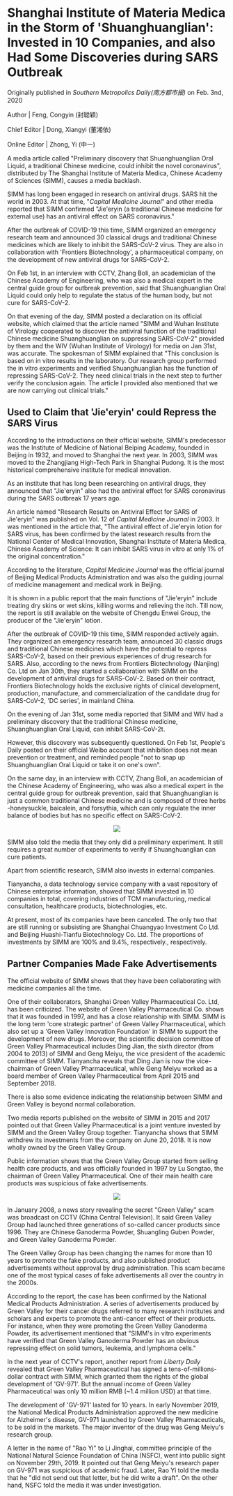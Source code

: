 # Shanghai Institute of Materia Medica in the Storm of \'Shuanghuanglian\': Invested in 10 Companies, and also Had Some Discoveries during SARS Outbreak

Originally published in *Southern Metropolics Daily(南方都市报)* on Feb. 3nd, 2020

Author \| Feng, Congyin (封聪颖)

Chief Editor \| Dong, Xiangyi (董湘依)

Online Editor \| Zhong, Yi (中一)

A media article called "Preliminary discovery that Shuanghuanglian Oral
Liquid, a traditional Chinese medicine, could inhibit the novel
coronavirus", distributed by The Shanghai Institute of Materia Medica,
Chinese Academy of Sciences (SIMM), causes a media backlash.

SIMM has long been engaged in research on antiviral drugs. SARS hit the
world in 2003. At that time, \"*Capital Medicine Journal*\" and other
media reported that SIMM confirmed \"Jie'eryin (a traditional Chinese
medicine for external use) has an antiviral effect on SARS
coronavirus.\"

After the outbreak of COVID-19 this time, SIMM organized an emergency
research team and announced 30 classical drugs and traditional Chinese
medicines which are likely to inhibit the SARS-CoV-2 virus. They are
also in collaboration with \'Frontiers Biotechnology\', a pharmaceutical
company, on the development of new antiviral drugs for SARS-CoV-2.

On Feb 1st, in an interview with CCTV, Zhang Boli, an academician of the
Chinese Academy of Engineering, who was also a medical expert in the
central guide group for outbreak prevention, said that Shuanghuanglian
Oral Liquid could only help to regulate the status of the human body,
but not cure for SARS-CoV-2.

On that evening of the day, SIMM posted a declaration on its official
website, which claimed that the article named \"SIMM and Wuhan Institute
of Virology cooperated to discover the antiviral function of the
traditional Chinese medicine Shuanghuanglian on suppressing SARS-CoV-2\"
provided by them and the WIV (Wuhan Institute of Virology) for media on
Jan 31st, was accurate. The spokesman of SIMM explained that "This
conclusion is based on in vitro results in the laboratory. Our research
group performed the in vitro experiments and verified Shuanghuanglian
has the function of repressing SARS-CoV-2. They need clinical trials in
the next step to further verify the conclusion again. The article I
provided also mentioned that we are now carrying out clinical trials."

## Used to Claim that \'Jie'eryin\' could Repress the SARS Virus

According to the introductions on their official website, SIMM\'s
predecessor was the Institute of Medicine of National Beiping Academy,
founded in Beijing in 1932, and moved to Shanghai the next year. In
2003, SIMM was moved to the Zhangjiang High-Tech Park in Shanghai
Pudong. It is the most historical comprehensive institute for medical
innovation.

As an institute that has long been researching on antiviral drugs, they
announced that \"Jie'eryin\" also had the antiviral effect for SARS
coronavirus during the SARS outbreak 17 years ago.

An article named \"Research Results on Antiviral Effect for SARS of
Jie'eryin\" was published on Vol. 12 of *Capital Medicine Journal* in
2003. It was mentioned in the article that, \"The antiviral effect of
Jie'eryin lotion for SARS virus, has been confirmed by the latest
research results from the National Center of Medical Innovation,
Shanghai Institute of Materia Medica, Chinese Academy of Science: It can
inhibit SARS virus in vitro at only 1% of the original concentration.\"

According to the literature, *Capital Medicine Journal* was the official
journal of Beijing Medical Products Administration and was also the
guiding journal of medicine management and medical work in Beijing.

It is shown in a public report that the main functions of \"Jie'eryin\"
include treating dry skins or wet skins, killing worms and relieving the
itch. Till now, the report is still available on the website of Chengdu
Enwei Group, the producer of the \"Jie'eryin\" lotion.

After the outbreak of COVID-19 this time, SIMM responded actively again.
They organized an emergency research team, announced 30 classic drugs
and traditional Chinese medicines which have the potential to repress
SARS-CoV-2, based on their previous experiences of drug research for
SARS. Also, according to the news from Frontiers Biotechnology (Nanjing)
Co. Ltd on Jan 30th, they started a collaboration with SIMM on the
development of antiviral drugs for SARS-CoV-2. Based on their contract,
Frontiers Biotechnology holds the exclusive rights of clinical
development, production, manufacture, and commercialization of the
candidate drug for SARS-CoV-2, \'DC series\', in mainland China.

On the evening of Jan 31st, some media reported that SIMM and WIV had a
preliminary discovery that the traditional Chinese medicine,
Shuanghuanglian Oral Liquid, can inhibit SARS-CoV-2t.

However, this discovery was subsequently questioned. On Feb 1st,
People\'s Daily posted on their official Weibo account that inhibition
does not mean prevention or treatment, and reminded people \"not to snap
up Shuanghuanglian Oral Liquid or take it on one\'s own\".

On the same day, in an interview with CCTV, Zhang Boli, an academician
of the Chinese Academy of Engineering, who was also a medical expert in
the central guide group for outbreak prevention, said that
Shuanghuanglian is just a common traditional Chinese medicine and is
composed of three herbs -honeysuckle, baicalein, and forsythia, which
can only regulate the inner balance of bodies but has no specific effect
on SARS-CoV-2.

<p align="center"><img src="./imgs/image1.jpg" /></p>

SIMM also told the media that they only did a preliminary experiment. It
still requires a great number of experiments to verify if
Shuanghuanglian can cure patients.

Apart from scientific research, SIMM also invests in external companies.

Tianyancha, a data technology service company with a vast repository of
Chinese enterprise information, showed that SIMM invested in 10
companies in total, covering industries of TCM manufacturing, medical
consultation, healthcare products, biotechnologies, etc.

At present, most of its companies have been canceled. The only two that
are still running or subsisting are Shanghai Chuangyao Investment Co
Ltd. and Beijing Huashi-Tianfu Biotechnology Co. Ltd. The proportions of
investments by SIMM are 100% and 9.4%, respectively., respectively.

## Partner Companies Made Fake Advertisements

The official website of SIMM shows that they have been collaborating
with medicine companies all the time.

One of their collaborators, Shanghai Green Valley Pharmaceutical Co.
Ltd, has been criticized. The website of Green Valley Pharmaceutical Co.
shows that it was founded in 1997, and has a close relationship with
SIMM. SIMM is the long term \'core strategic partner\' of Green Valley
Pharmaceutical, which also set up a \'Green Valley Innovation
Foundation\' in SIMM to support the development of new drugs. Moreover,
the scientific decision committee of Green Valley Pharmaceutical
includes Ding Jian, the sixth director (from 2004 to 2013) of SIMM and
Geng Meiyu, the vice president of the academic committee of SIMM.
Tianyancha reveals that Ding Jian is now the vice-chairman of Green
Valley Pharmaceutical, while Geng Meiyu worked as a board member of
Green Valley Pharmaceutical from April 2015 and September 2018.

There is also some evidence indicating the relationship between SIMM and
Green Valley is beyond normal collaboration.

Two media reports published on the website of SIMM in 2015 and 2017
pointed out that Green Valley Pharmaceutical is a joint venture invested
by SIMM and the Green Valley Group together. Tianyancha shows that SIMM
withdrew its investments from the company on June 20, 2018. It is now
wholly owned by the Green Valley Group.

Public information shows that the Green Valley Group started from
selling health care products, and was officially founded in 1997 by Lu
Songtao, the chairman of Green Valley Pharmaceutical. One of their main
health care products was suspicious of fake advertisements.

<p align="center"><img src="./imgs/image2.jpg" /></p>

In January 2008, a news story revealing the secret \"Green Valley\" scam
was broadcast on CCTV (China Central Television). It said Green Valley
Group had launched three generations of so-called cancer products since
1996. They are Chinese Ganoderma Powder, Shuangling Guben Powder, and
Green Valley Ganoderma Powder.

The Green Valley Group has been changing the names for more than 10
years to promote the fake products, and also published product
advertisements without approval by drug administration. This scam became
one of the most typical cases of fake advertisements all over the
country in the 2000s.

According to the report, the case has been confirmed by the National
Medical Products Administration. A series of advertisements produced by
Green Valley for their cancer drugs referred to many research institutes
and scholars and experts to promote the anti-cancer effect of their
products. For instance, when they were promoting the Green Valley
Ganoderma Powder, its advertisement mentioned that \"SIMM's in vitro
experiments have verified that Green Valley Ganoderma Powder has an
obvious repressing effect on solid tumors, leukemia, and lymphoma
cells.\"

In the next year of CCTV\'s report, another report from *Liberty Daily*
revealed that Green Valley Pharmaceutical has signed a
tens-of-millions-dollar contract with SIMM, which granted them the
rights of the global development of \'GV-971\'. But the annual income of
Green Valley Pharmaceutical was only 10 million RMB (\~1.4 million USD)
at that time.

The development of 'GV-971' lasted for 10 years. In early November 2019,
the National Medical Products Administration approved the new medicine
for Alzheimer\'s disease, GV-971 launched by Green Valley
Pharmaceuticals, to be sold in the markets. The major inventor of the
drug was Geng Meiyu\'s research group.

A letter in the name of \"Rao Yi\" to Li Jinghai, committee principle of
the National Natural Science Foundation of China (NSFC), went into
public sight on November 29th, 2019. It pointed out that Geng Meiyu\'s
research paper on GV-971 was suspicious of academic fraud. Later, Rao Yi
told the media that he \"did not send out that letter, but he did write
a draft\". On the other hand, NSFC told the media it was under
investigation.
